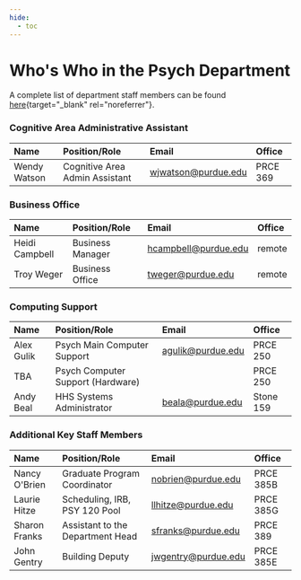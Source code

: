```yaml
---
hide:
  - toc
---
```


# Who's Who in the Psych Department

A complete list of department staff members can be found [here](https://hhs.purdue.edu/about-hhs/directory/?staff_faculty_type=Staff&hhs_department_staff=Department%20of%20Psychological%20Sciences){target="_blank" rel="noreferrer"}.

### Cognitive Area Administrative Assistant

| Name                  | Position/Role                      | Email                     | Office 
| :---------------------| :--------------------------------- |:------------------------- |:-----------
| Wendy Watson         | Cognitive Area Admin Assistant     | <wjwatson@purdue.edu>      | PRCE 369

### Business Office

| Name                  | Position/Role                      | Email                     | Office 
| :---------------------| :--------------------------------- |:------------------------- |:-----------
| Heidi Campbell        | Business Manager                   | <hcampbell@purdue.edu>    | remote    
| Troy Weger            | Business Office                    | <tweger@purdue.edu>       | remote 

### Computing Support

| Name                  | Position/Role                      | Email                     | Office 
| :---------------------| :--------------------------------- |:------------------------- |:-----------
| Alex Gulik            | Psych Main Computer Support        | <agulik@purdue.edu>       | PRCE 250
| TBA                   | Psych Computer Support (Hardware)  |                           | PRCE 250  
| Andy Beal             | HHS Systems Administrator          | <beala@purdue.edu>        | Stone 159    

### Additional Key Staff Members

| Name                  | Position/Role                      | Email                     | Office 
| :---------------------| :--------------------------------- |:------------------------- |:-----------
| Nancy O'Brien         | Graduate Program Coordinator       | <nobrien@purdue.edu>      | PRCE 385B
| Laurie Hitze          | Scheduling, IRB, PSY 120 Pool      | <llhitze@purdue.edu>      | PRCE 385G   
| Sharon Franks         | Assistant to the Department Head   | <sfranks@purdue.edu>      | PRCE 389   
| John Gentry           | Building Deputy                    | <jwgentry@purdue.edu>     | PRCE 385E

<style>
  /* Override Mkdocs Material Datatable styles */
  .md-typeset table:not([class]) {
    display: table;
    table-layout:fixed;
  }
  .md-typeset table:not([class]) > tbody {
    word-wrap: break-word;
  }
</style>
